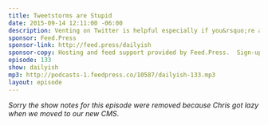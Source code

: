 ```yaml
---
title: Tweetstorms are Stupid
date: 2015-09-14 12:11:00 -06:00
description: Venting on Twitter is helpful especially if you&rsquo;re avoiding vacuuming.
sponsor: Feed.Press
sponsor-link: http://feed.press/dailyish
sponsor-copy: Hosting and feed support provided by Feed.Press.  Sign-up today and try FeedPress on a 14 day trial (no contracts or commitments). Use promo code "dailyish" during checkout to get 10% off your first year.
episode: 133
show: dailyish
mp3: http://podcasts-1.feedpress.co/10587/dailyish-133.mp3
layout: episode
---
```


<em>Sorry the show notes for this episode were removed because Chris got lazy when we moved to our new CMS</em>.

